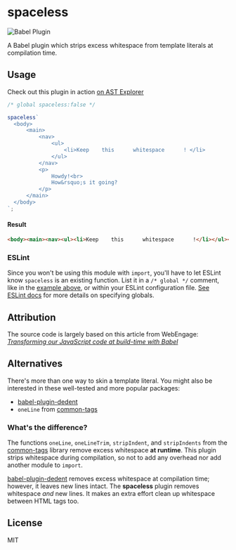 # spaceless

![Babel Plugin](https://s3-us-west-2.amazonaws.com/jgardner/babel-plugin-spaceless/babel-plugin-badge.png "This package is a Babel plugin!")

A Babel plugin which strips excess whitespace from template literals at
compilation time.

## Usage

Check out this plugin in action [on AST Explorer](https://astexplorer.net/#/gist/352bbab2cb8c6ea514326f163fb59139/latest)

```javascript
/* global spaceless:false */

spaceless`
  <body>
      <main>
          <nav>
              <ul>
                  <li>Keep    this      whitespace      ! </li>
              </ul>
          </nav>
          <p>
              Howdy!<br>
              How&rsquo;s it going?
          </p>
      </main>
  </body>
`;
```

#### Result

```html
<body><main><nav><ul><li>Keep    this      whitespace      !</li></ul></nav><p>Howdy!<br>How&rsquo;s it going?</p></main></body>
```

### ESLint

Since you won't be using this module with `import`, you'll have to let ESLint know `spaceless` is an existing function.
List it in a `/* global */` comment, like in the [example above](#usage), or within your ESLint configuration file.
[See ESLint docs](https://eslint.org/docs/user-guide/configuring#specifying-globals) for more details on specifying
globals.

## Attribution

The source code is largely based on this article from WebEngage: [*Transforming our JavaScript code at build-time with Babel*](https://engineering.webengage.com/2016/07/15/babel/)

## Alternatives

There's more than one way to skin a template literal. You might also be interested in these well-tested and more popular
packages:

- [babel-plugin-dedent](https://github.com/MartinKolarik/babel-plugin-dedent)
- `oneLine` from [common-tags](https://github.com/declandewet/common-tags#oneline)

### What's the difference?

The functions `oneLine`, `oneLineTrim`, `stripIndent`, and `stripIndents` from the [common-tags](https://github.com/declandewet/common-tags)
library remove excess whitespace __at runtime__. This plugin strips whitespace during compilation, so not to add any
overhead nor add another module to `import`.

[babel-plugin-dedent](https://github.com/MartinKolarik/babel-plugin-dedent) removes excess whitespace at compilation time;
however, it leaves new lines intact. The __spaceless__ plugin removes whitespace *and* new lines. It makes an extra effort
clean up whitespace between HTML tags too.

## License
MIT
